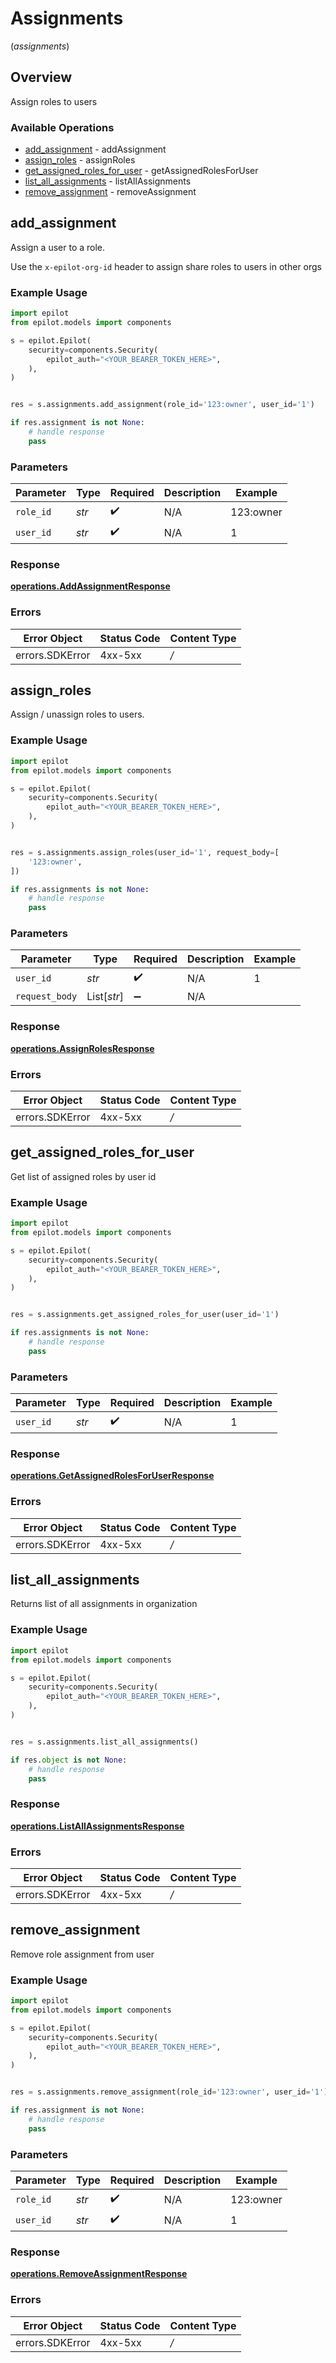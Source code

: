 # Assignments
(*assignments*)

## Overview

Assign roles to users

### Available Operations

* [add_assignment](#add_assignment) - addAssignment
* [assign_roles](#assign_roles) - assignRoles
* [get_assigned_roles_for_user](#get_assigned_roles_for_user) - getAssignedRolesForUser
* [list_all_assignments](#list_all_assignments) - listAllAssignments
* [remove_assignment](#remove_assignment) - removeAssignment

## add_assignment

Assign a user to a role.

Use the `x-epilot-org-id` header to assign share roles to users in other orgs


### Example Usage

```python
import epilot
from epilot.models import components

s = epilot.Epilot(
    security=components.Security(
        epilot_auth="<YOUR_BEARER_TOKEN_HERE>",
    ),
)


res = s.assignments.add_assignment(role_id='123:owner', user_id='1')

if res.assignment is not None:
    # handle response
    pass

```

### Parameters

| Parameter          | Type               | Required           | Description        | Example            |
| ------------------ | ------------------ | ------------------ | ------------------ | ------------------ |
| `role_id`          | *str*              | :heavy_check_mark: | N/A                | 123:owner          |
| `user_id`          | *str*              | :heavy_check_mark: | N/A                | 1                  |


### Response

**[operations.AddAssignmentResponse](../../models/operations/addassignmentresponse.md)**
### Errors

| Error Object    | Status Code     | Content Type    |
| --------------- | --------------- | --------------- |
| errors.SDKError | 4xx-5xx         | */*             |

## assign_roles

Assign / unassign roles to users.

### Example Usage

```python
import epilot
from epilot.models import components

s = epilot.Epilot(
    security=components.Security(
        epilot_auth="<YOUR_BEARER_TOKEN_HERE>",
    ),
)


res = s.assignments.assign_roles(user_id='1', request_body=[
    '123:owner',
])

if res.assignments is not None:
    # handle response
    pass

```

### Parameters

| Parameter          | Type               | Required           | Description        | Example            |
| ------------------ | ------------------ | ------------------ | ------------------ | ------------------ |
| `user_id`          | *str*              | :heavy_check_mark: | N/A                | 1                  |
| `request_body`     | List[*str*]        | :heavy_minus_sign: | N/A                |                    |


### Response

**[operations.AssignRolesResponse](../../models/operations/assignrolesresponse.md)**
### Errors

| Error Object    | Status Code     | Content Type    |
| --------------- | --------------- | --------------- |
| errors.SDKError | 4xx-5xx         | */*             |

## get_assigned_roles_for_user

Get list of assigned roles by user id

### Example Usage

```python
import epilot
from epilot.models import components

s = epilot.Epilot(
    security=components.Security(
        epilot_auth="<YOUR_BEARER_TOKEN_HERE>",
    ),
)


res = s.assignments.get_assigned_roles_for_user(user_id='1')

if res.assignments is not None:
    # handle response
    pass

```

### Parameters

| Parameter          | Type               | Required           | Description        | Example            |
| ------------------ | ------------------ | ------------------ | ------------------ | ------------------ |
| `user_id`          | *str*              | :heavy_check_mark: | N/A                | 1                  |


### Response

**[operations.GetAssignedRolesForUserResponse](../../models/operations/getassignedrolesforuserresponse.md)**
### Errors

| Error Object    | Status Code     | Content Type    |
| --------------- | --------------- | --------------- |
| errors.SDKError | 4xx-5xx         | */*             |

## list_all_assignments

Returns list of all assignments in organization

### Example Usage

```python
import epilot
from epilot.models import components

s = epilot.Epilot(
    security=components.Security(
        epilot_auth="<YOUR_BEARER_TOKEN_HERE>",
    ),
)


res = s.assignments.list_all_assignments()

if res.object is not None:
    # handle response
    pass

```


### Response

**[operations.ListAllAssignmentsResponse](../../models/operations/listallassignmentsresponse.md)**
### Errors

| Error Object    | Status Code     | Content Type    |
| --------------- | --------------- | --------------- |
| errors.SDKError | 4xx-5xx         | */*             |

## remove_assignment

Remove role assignment from user

### Example Usage

```python
import epilot
from epilot.models import components

s = epilot.Epilot(
    security=components.Security(
        epilot_auth="<YOUR_BEARER_TOKEN_HERE>",
    ),
)


res = s.assignments.remove_assignment(role_id='123:owner', user_id='1')

if res.assignment is not None:
    # handle response
    pass

```

### Parameters

| Parameter          | Type               | Required           | Description        | Example            |
| ------------------ | ------------------ | ------------------ | ------------------ | ------------------ |
| `role_id`          | *str*              | :heavy_check_mark: | N/A                | 123:owner          |
| `user_id`          | *str*              | :heavy_check_mark: | N/A                | 1                  |


### Response

**[operations.RemoveAssignmentResponse](../../models/operations/removeassignmentresponse.md)**
### Errors

| Error Object    | Status Code     | Content Type    |
| --------------- | --------------- | --------------- |
| errors.SDKError | 4xx-5xx         | */*             |
